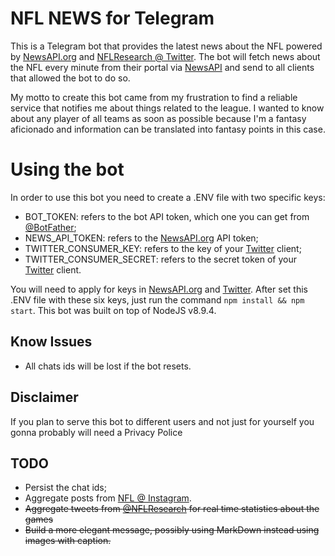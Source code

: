 # NFL NEWS for Telegram

This is a Telegram bot that provides the latest news about the NFL powered by [NewsAPI.org](https://newsapi.org) and
[NFLResearch @ Twitter](https://twitter.com/NFLResearch).
The bot will fetch news about the NFL every minute from their portal via [NewsAPI](https://newsapi.org) and send to all
clients that allowed the bot to do so.

My motto to create this bot came from my frustration to find a reliable service that notifies me about things related to
the league. I wanted to know about any player of all teams as soon as possible because I'm a fantasy aficionado and
information can be translated into fantasy points in this case.

# Using the bot

In order to use this bot you need to create a .ENV file with two specific keys:

* BOT_TOKEN: refers to the bot API token, which one you can get from [@BotFather](https://telegram.me/botfather);
* NEWS_API_TOKEN: refers to the [NewsAPI.org](https://newsapi.org) API token;
* TWITTER_CONSUMER_KEY: refers to the key of your [Twitter](https://twitter.com/) client;
* TWITTER_CONSUMER_SECRET: refers to the secret token of your [Twitter](https://twitter.com/) client.

You will need to apply for keys in [NewsAPI.org](https://newsapi.org/princing) and
[Twitter](https://developer.twitter.com/en/apply-for-access.html). After set this .ENV file with these six keys, just
run the command ```npm install && npm start```. This bot was built on top of NodeJS v8.9.4.

## Know Issues

* All chats ids will be lost if the bot resets.

## Disclaimer

If you plan to serve this bot to different users and not just for yourself you gonna probably will need a Privacy Police

## TODO

* Persist the chat ids;
* Aggregate posts from [NFL @ Instagram](https://www.instagram.com/nfl/).
* ~~Aggregate tweets from [@NFLResearch](https://twitter.com/NFLResearch) for real time statistics about the games~~
* ~~Build a more elegant message, possibly using MarkDown instead using images with caption.~~